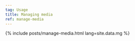 ```yaml
---
tag: Usage
title: Managing media
ref: manage-media
---
```


{% include posts/manage-media.html lang=site.data.mg %}
